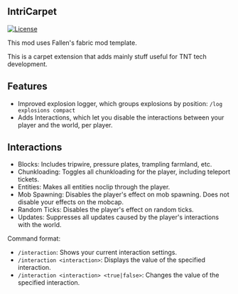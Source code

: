 ## IntriCarpet

[![License](https://img.shields.io/github/license/Fallen-Breath/fabric-mod-template.svg)](http://www.gnu.org/licenses/lgpl-3.0.html)

This mod uses Fallen's fabric mod template.

This is a carpet extension that adds mainly stuff useful for TNT tech development.

## Features
- Improved explosion logger, which groups explosions by position: `/log explosions compact`
- Adds Interactions, which let you disable the interactions between your player and the world, per player.

## Interactions
- Blocks: Includes tripwire, pressure plates, trampling farmland, etc.
- Chunkloading: Toggles all chunkloading for the player, including teleport tickets.
- Entities: Makes all entities noclip through the player.
- Mob Spawning: Disables the player's effect on mob spawning. Does not disable your effects on the mobcap.
- Random Ticks: Disables the player's effect on random ticks.
- Updates: Suppresses all updates caused by the player's interactions with the world.

Command format:
- `/interaction`: Shows your current interaction settings.
- `/interaction <interaction>`: Displays the value of the specified interaction.
- `/interaction <interaction> <true|false>`: Changes the value of the specified interaction.
